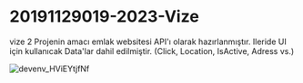 # 20191129019-2023-Vize
vize 2
Projenin amacı emlak websitesi API'ı olarak hazırlanmıştır. Ileride UI için kullanıcak Data'lar dahil edilmiştir. (Click, Location, IsActive, Adress vs.)


![devenv_HViEYtjfNf](https://user-images.githubusercontent.com/65299332/232808127-0314938c-0334-4232-b84f-21cca5388314.png)
